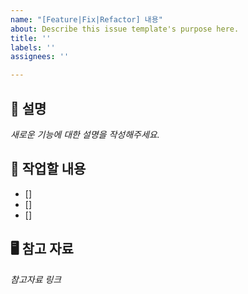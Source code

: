 ```yaml
---
name: "[Feature|Fix|Refactor] 내용"
about: Describe this issue template's purpose here.
title: ''
labels: ''
assignees: ''

---
```


## 📌 설명
_새로운 기능에 대한 설명을 작성해주세요._


## 🔄 작업할 내용

- []
- []
- []

## 🖥️ 참고 자료
_참고자료 링크_
